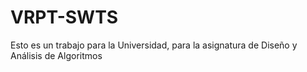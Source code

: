 # VRPT-SWTS

Esto es un trabajo para la Universidad, para la asignatura de Diseño y Análisis de Algoritmos

